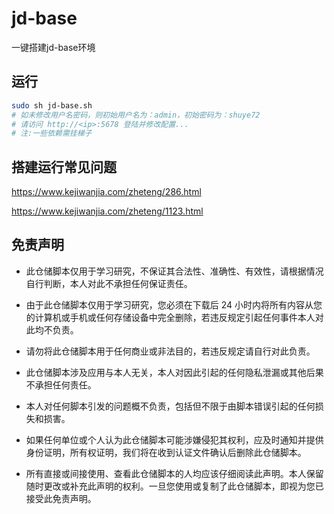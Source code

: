 # jd-base
一键搭建jd-base环境

## 运行
```bash
sudo sh jd-base.sh
# 如未修改用户名密码，则初始用户名为：admin，初始密码为：shuye72
# 请访问 http://<ip>:5678 登陆并修改配置...
# 注:一些依赖需挂梯子
```
## 搭建运行常见问题
https://www.kejiwanjia.com/zheteng/286.html

https://www.kejiwanjia.com/zheteng/1123.html

## 免责声明
- 此仓储脚本仅用于学习研究，不保证其合法性、准确性、有效性，请根据情况自行判断，本人对此不承担任何保证责任。

- 由于此仓储脚本仅用于学习研究，您必须在下载后 24 小时内将所有内容从您的计算机或手机或任何存储设备中完全删除，若违反规定引起任何事件本人对此均不负责。

- 请勿将此仓储脚本用于任何商业或非法目的，若违反规定请自行对此负责。

- 此仓储脚本涉及应用与本人无关，本人对因此引起的任何隐私泄漏或其他后果不承担任何责任。

- 本人对任何脚本引发的问题概不负责，包括但不限于由脚本错误引起的任何损失和损害。

- 如果任何单位或个人认为此仓储脚本可能涉嫌侵犯其权利，应及时通知并提供身份证明，所有权证明，我们将在收到认证文件确认后删除此仓储脚本。

- 所有直接或间接使用、查看此仓储脚本的人均应该仔细阅读此声明。本人保留随时更改或补充此声明的权利。一旦您使用或复制了此仓储脚本，即视为您已接受此免责声明。
